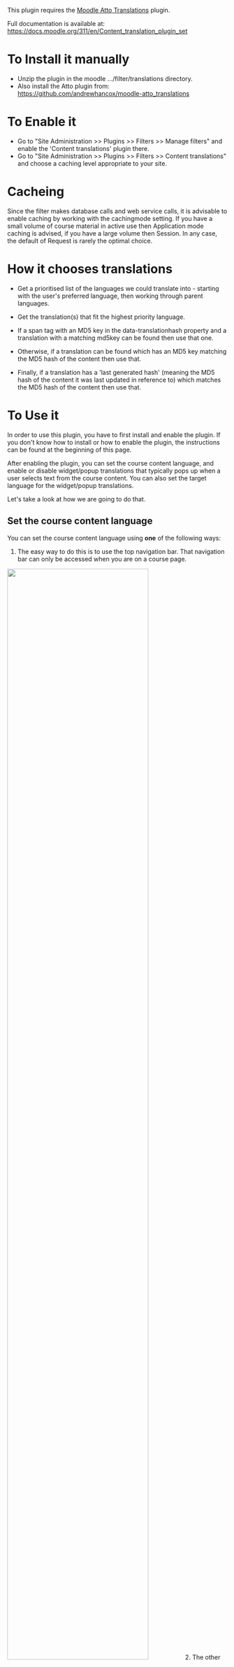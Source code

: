 This plugin requires the [Moodle Atto Translations](https://github.com/andrewhancox/moodle-atto_translations) plugin.

Full documentation is available at: https://docs.moodle.org/311/en/Content_translation_plugin_set

# To Install it manually #
- Unzip the plugin in the moodle .../filter/translations directory.
- Also install the Atto plugin from: https://github.com/andrewhancox/moodle-atto_translations

# To Enable it #
- Go to "Site Administration &gt;&gt; Plugins &gt;&gt; Filters &gt;&gt; Manage filters" and enable the 'Content translations' plugin there.
- Go to "Site Administration &gt;&gt; Plugins &gt;&gt; Filters &gt;&gt; Content translations" and choose a caching level appropriate to your site.

# Cacheing #
Since the filter makes database calls and web service calls, it is advisable to enable caching by working with the cachingmode setting. If you have a small volume of course material in active use then Application mode caching is advised, if you have a large volume then Session. In any case, the default of Request is rarely the optimal choice.

# How it chooses translations #

- Get a prioritised list of the languages we could translate into - starting with the user's preferred language, then working through parent languages.
- Get the translation(s) that fit the highest priority language.


- If a span tag with an MD5 key in the data-translationhash property and a translation with a matching md5key can be found then use that one.
- Otherwise, if a translation can be found which has an MD5 key matching the MD5 hash of the content then use that.
- Finally, if a translation has a 'last generated hash' (meaning the MD5 hash of the content it was last updated in reference to) which matches the MD5 hash of the content then use that.

# To Use it #
In order to use this plugin, you have to first install and enable the plugin. If you don't know how to install or how to enable the plugin, the instructions can be found at the beginning of this page.

After enabling the plugin, you can set the course content language, and enable or disable widget/popup translations that typically pops up when a user selects text from the course content. You can also set the target language for the widget/popup translations.

Let's take a look at how we are going to do that.

## Set the course content language ##
You can set the course content language using **one** of the following ways:
1. The easy way to do this is to use the top navigation bar. That navigation bar can only be accessed when you are on a course page.
<img src="images/Set course content language using the navigation bar.png" style="width: 80%" />
2. The other way is to set it in the settings
<img src="images/Set course content language via settings.png" />

## Enable or disable widget/popup translations ##
You can enable or disable widget/popup translations using **one** of the following ways:
1. The easy way to do this is to use the top navigation bar. That navigation bar can only be accessed when you are on a course page.
<img src="images/Enable or disable widget using the navigation bar.png" />
2. The other way is to set it in the settings
<img src="images/Enable or disable widget via settings.png" />

## Set the target language for the widget/popup translations ##
You can enable or disable widget/popup translations using **one** of the following ways:
1. You can set this in settings
<img src="images/Set target widget language via settings.png" />
2. Or you can set it by changing the target language using the widget/popup.
<img src="images/Set target widget language using the widget.png" />

**N.B**: Users with the 'filter/translations:edittranslations' capability will see an icon in the top right hand corner of the screen to enable the translator view of the course. At this point all translatable text will have an icon injected next to it to allow it to be translated.

# To migrate from filter_fulltranslate #
A CLI tool is available to migrate all translations across from the filter_fulltranslate.

It is recommended that you clean out any unwanted translations that may have been generated as follows:
````
delete from mdl_filter_fulltranslate where sourcetext like '%{mlang%';
````

You can then copy the translations from filter_fulltranslate into filter_translations as follows:
````
php cli/migrate_filter_fulltranslate.php --confirm
````

# To add translation span tags to existing data #
A CLI tool is available to automatically add span tags to existing data. Please use with extreme caution.

You can run the tool as follows which will show help text:
````
php cli/insert_spans.php
````

Author
------

The module has been written and is currently maintained by Andrew Hancox on behalf of [Open Source Learning](https://opensourcelearning.co.uk).

Useful links
------------

* [Open Source Learning](https://opensourcelearning.co.uk)
* [Bug tracker](https://github.com/andrewhancox/moodle-filter_translations/issues)

License
-------

This program is free software: you can redistribute it and/or modify it under the
terms of the GNU General Public License as published by the Free Software Foundation,
either version 3 of the License, or (at your option) any later version.

This program is distributed in the hope that it will be useful, but WITHOUT ANY
WARRANTY; without even the implied warranty of MERCHANTABILITY or FITNESS FOR A
PARTICULAR PURPOSE.  See the GNU General Public License for more details.

You should have received a copy of the GNU General Public License along with this
program. If not, see <http://www.gnu.org/licenses/>.
